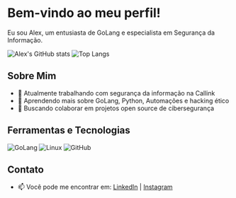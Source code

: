 # Bem-vindo ao meu perfil!

Eu sou Alex, um entusiasta de GoLang e especialista em Segurança da Informação.

![Alex's GitHub stats](https://github-readme-stats.vercel.app/api?username=BodyOf4ibs&show_icons=true&theme=cobalt)
![Top Langs](https://github-readme-stats.vercel.app/api/top-langs/?username=BodyOf4ibs&layout=compact&theme=cobalt)

## Sobre Mim

- 🔭 Atualmente trabalhando com segurança da informação na Callink
- 🌱 Aprendendo mais sobre GoLang, Python, Automações e hacking ético
- 👯 Buscando colaborar em projetos open source de cibersegurança

## Ferramentas e Tecnologias

![GoLang](https://img.shields.io/badge/-GoLang-00ADD8?style=for-the-badge&logo=go)
![Linux](https://img.shields.io/badge/-Linux-FCC624?style=for-the-badge&logo=linux)
![GitHub](https://img.shields.io/badge/-GitHub-181717?style=for-the-badge&logo=github)

## Contato

- 📫 Você pode me encontrar em: [LinkedIn](https://www.linkedin.com/in/alexismael) | [Instagram](https://www.instagram.com/alexismaelb)
